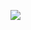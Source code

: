 ![](http://www.plantuml.com/plantuml/proxy?cache=no&src=https://raw.githubusercontent.com/OS-IS/ai201-shumejko/refs/heads/Laboratory-Work-2/Laboratory-work-2/UML_Deployment.puml)

